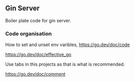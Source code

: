 
## Gin Server

Boiler plate code for gin server.

### Code organisation

How to set and unset env varibles, https://go.dev/doc/code

https://go.dev/doc/effective_go

Use tabs in this projects as that is what is recommended.

https://go.dev/doc/comment

